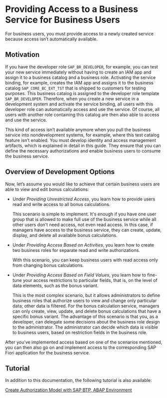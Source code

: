<!-- loio8b23d425aa424c92a12dbd45311d0560 -->

# Providing Access to a Business Service for Business Users

For business users, you must provide access to a newly created service because access isn’t automatically available.



<a name="loio8b23d425aa424c92a12dbd45311d0560__section_s2r_k45_mpb"/>

## Motivation

If you have the developer role `SAP_BR_DEVELOPER`, for example, you can test your new service immediately without having to create an IAM app and assign it to a business catalog and a business role. Activating the service binding, for example, creates the IAM app and assigns it to the business catalog `SAP_CORE_BC_EXT_TST` that is shipped to customers for testing purposes. This business catalog is assigned to the developer role template `SAP_BR_DEVELOPER`. Therefore, when you create a new service in a development system and activate the service binding, all users with this developer role can automatically access and use the service. Of course, all users with another role containing this catalog are then also able to access and use the service.

This kind of access isn’t available anymore when you pull the business service into nondevelopment systems, for example, where this test catalog feature isn’t enabled. You must develop identity and access management artifacts, which is explained in detail in this guide. They ensure that you can define the necessary authorizations and enable business users to consume the business service.



<a name="loio8b23d425aa424c92a12dbd45311d0560__section_fbd_1m4_nlb"/>

## Overview of Development Options

Now, let’s assume you would like to achieve that certain business users are able to view and edit bonus calculations:

-   Under *Providing Unrestricted Access*, you learn how to provide users read and write access to all bonus calculations.

    This scenario is simple to implement. It's enough if you have one user group that is allowed to make full use of the business service while all other users don't need access, not even read access. In this case, if managers have access to the business service, they can create, update, display, and delete all available bonus calculations.

-   Under *Providing Access Based on Activities*, you learn how to create two business roles for separate read and write authorizations.

    With this scenario, you can keep business users with read access only from changing bonus calculations.

-   Under *Providing Access Based on Field Values*, you learn how to fine-tune your access restrictions to particular fields, that is, on the level of data elements, such as the bonus variant.

    This is the most complex scenario, but it allows administrators to define business roles that authorize users to view and change only particular data; other data is filtered. For the bonus calculation service, managers can only create, view, update, and delete bonus calculations that have a specific bonus variant. The advantage of this scenario is that you, as a developer, can delegate some decisions about the business role design to the administrator. The administrator can decide which data is visible to business users, based on restriction fields in the business role.


After you've implemented access based on one of the scenarios mentioned, you can then also go on and implement access to the corresponding SAP Fiori application for the business service.



<a name="loio8b23d425aa424c92a12dbd45311d0560__section_qq3_djz_cqb"/>

## Tutorial

In addition to this documentation, the following tutorial is also available:

[Create Authorization Model with SAP BTP, ABAP Environment](https://developers.sap.com/group.abap-env-authorizations.html)

